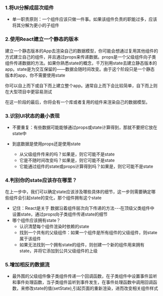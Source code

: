 ### 1.将UI分解成层次组件

* 单一职责原则：一个组件应该只做一件事。如果该组件负责的职能过多，应该将其分解为更小的子组件

### 2.使用React建立一个静态的版本

建立一个静态版本的App去渲染自己的数据模型，你可能会想通过复用其他组件的方式建立自己的组件，并且通过props来传递数据。props是一个父级组件向子类组件传递数据的方法。如果你熟悉state的概念，千万别用state去建立静态版本的app。state是为交互保留的——数据会随时间改变。由于这个阶段只是一个静态版本的app，你不需要使用state

你可以自上而下或自下而上建立整个app。通常自上而下会比较简单，自下而上则在大型项目中更容易测试

在这一阶段的最后，你将会有一个库或者复用的组件来渲染自己的数据模型。

### 3.识别UI状态的最小表现

* 不要重复：有些数据可能能够通过props或state计算得到，那就不要把它放在state中

* 到底数据是使用props还是使用state
    * 从父级组件传来的吗？如果是，则它可能不是state
    * 它是不随时间改变吗？如果是，则它可能不是state
    * 它能通过组件的state或props计算得到吗？如果是，则它可能不是state

### 4.判别你的state应该存在哪里？

在上一步中，我们可以确定state应该涉及哪些具体的细节，这一步则需要确定哪些组件会引起state的变化，那个组件拥有这个state
* 记住：React是关于 数据沿着组件层次向下传递的方法---在顶级父类组件中设置state，通过props向子类组件传递state的细节
* 哪个组件应该拥有state？
    * 认识清楚每个组件渲染时依赖的state
    * 找到一个共有的父级组件：如果一个组件是所有组件的父级组件，则state属于该组件
    * 如果无法找到一个拥有state的组件，则创建一个新的组件用来拥有state，并将它添加到公共父级组件的上级

### 5.增加相反的数据流

* 最外围的父级组件像子类组件传递一个回调函数，在子类组件中设置事件监听和事件处理函数，当子类组件监听到事件发生，在事件处理函数中调用回调函数，来修改state的值(setState),引起页面的重新渲染，进而改变相关组件样式
